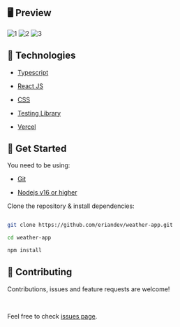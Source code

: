 
## 🖥️ Preview

![1](https://i.ibb.co/jr9Bc77/1.png)
  ![2](https://i.ibb.co/jHph8kQ/3.png)
![3](https://i.ibb.co/BgFDHZQ/2.png)
## 🦾 Technologies

- [Typescript](https://svelte.dev/)

- [React JS](https://kit.svelte.dev/)

- [CSS](https://developer.mozilla.org/es/docs/Web/CSS)

- [Testing Library](https://testing-library.com/)

- [Vercel](https://vercel.com/)

  

## 🚀 Get Started
  
You need to be using:

- [Git](https://git-scm.com/downloads)

- [Nodejs v16 or higher](https://nodejs.org/es/download/)

  

Clone the repository & install dependencies:

  

```bash

git clone https://github.com/eriandev/weather-app.git

cd weather-app

npm install

```

## 🤝 Contributing

  

Contributions, issues and feature requests are welcome!

<br />

Feel free to check [issues page](https://github.com/eriandev/weather-app/issues).

